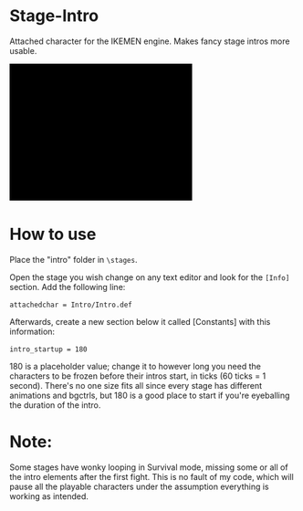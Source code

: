 # Stage-Intro
Attached character for the IKEMEN engine. Makes fancy stage intros more usable.

![CvS](https://github.com/RealFoobs/stage-intro/blob/main/cvs.gif)

# How to use
Place the "intro" folder in `\stages`.

Open the stage you wish change on any text editor and look for the `[Info]` section. Add the following line:

```
attachedchar = Intro/Intro.def
```

Afterwards, create a new section below it called [Constants] with this information:

```[Constants]
intro_startup = 180
```
180 is a placeholder value; change it to however long you need the characters to be frozen before their intros start, in ticks (60 ticks = 1 second). There's no one size fits all since every stage has different animations and bgctrls, but 180 is a good place to start if you're eyeballing the duration of the intro.

# Note:
Some stages have wonky looping in Survival mode, missing some or all of the intro elements after the first fight. This is no fault of my code, which will pause all the playable characters under the assumption everything is working as intended.

